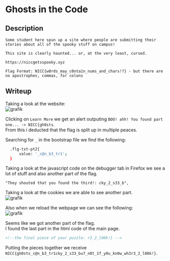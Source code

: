 # Ghosts in the Code

## Description
```
Some student here spun up a site where people are submitting their stories about all of the spooky stuff on campus!

This site is clearly haunted... or, at the very least, cursed.

https://niccgetsspooky.xyz

Flag Format: NICC{w0rds_may_c0nta1n_nums_and_chars!?} - but there are no apostrophes, commas, for colons
```

## Writeup

Taking a look at the website: <br/>
![grafik](https://github.com/Aryt3/writeups/assets/110562298/004fcf56-8c12-45d0-b392-2a7a90747010)

Clicking on `Learn More` we get an alert outputing `BOO! ahh! You found part one... -> NICC{gh0sts`. <br/>
From this i deducted that the flag is split up in multiple peaces. <br/>

Searching for `_` in the bootstrap file we find the following: <br/>
```sh
  .flg-txt-pt2{
	  value: '_c@n_b3_tr1';
  }
```

Taking a look at the javascript code on the debugger tab in Firefox we see a lot of stuff and also another part of the flag. <br/>
```
"They shouted that you found the third!: cky_2_s33_b",
```

Taking a look at the cookies we are able to see another part. <br/>
![grafik](https://github.com/Aryt3/writeups/assets/110562298/67dc4970-9d51-4a96-8c88-e4ad28e5d75c)

Also when we reload the webpage we can see the following: <br/>
![grafik](https://github.com/Aryt3/writeups/assets/110562298/26750038-c336-461c-9fcc-ad6df0dbdbf5)

Seems like we got another part of the flag. <br/>
I found the last part in the html code of the main page. <br/>
```html
<!--the final piece of your puzzle: r3_2_l00k!} -->
```

Putting the pieces together we receive `NICC{gh0sts_c@n_b3_tr1cky_2_s33_bu7_n0t_1f_y0u_kn0w_wh3r3_2_l00k!}`.

